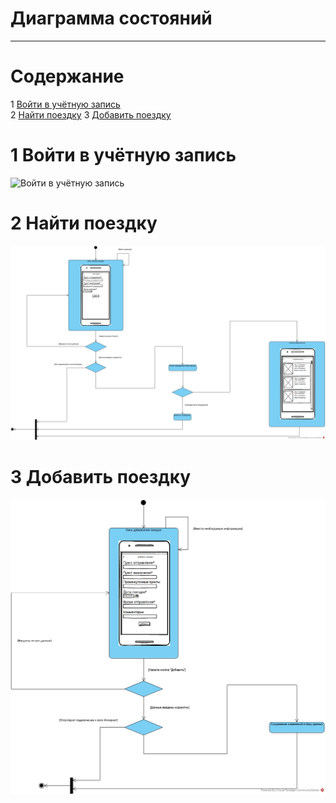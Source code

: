 ﻿# Диаграмма состояний
---

# Содержание
1 [Войти в учётную запись](#enter)   
2 [Найти поездку](#find)
3 [Добавить поездку](#add)

<a name="enter"/>

# 1 Войти в учётную запись
![Войти в учётную запись](../../../Images/System%20design/Signin_state.jgp)

<a name="find"/>

# 2 Найти поездку
![Найти поездку](../../../Images/System%20design/Findtrip_state.jpg)

<a name="add"/>

# 3 Добавить поездку
![Добавить поездку](../../../Images/System%20design/Createtrip_state.jpg)
